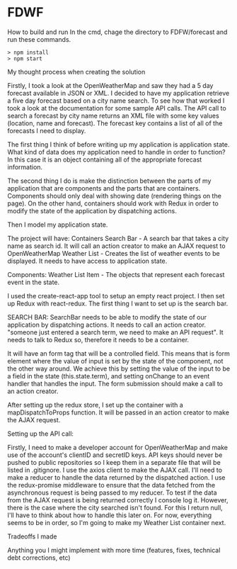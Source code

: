 # FDWF

How to build and run
In the cmd, chage the directory to FDFW/forecast and run these commands.

```
> npm install
> npm start
```

My thought process when creating the solution

Firstly, I took a look at the OpenWeatherMap and saw they had a 5 day forecast available in JSON or XML. I decided
to have my application retrieve a five day forecast based on a city name search. To see how that worked I took a look
at the documentation for some sample API calls. The API call to search a forecast by city name returns an XML file
with some key values (location, name and forecast). The forecast key contains a list of all of the forecasts I need
to display.

The first thing I think of before writing up my application is application state. What kind of data does my application need to handle in order to function? In this case it is an object containing all of the appropriate forecast information.

The second thing I do is make the distinction between the parts of my application that are components and the parts that are containers. Components should only deal with showing date (rendering things on the page). On the other hand, containers should work with Redux in order to modify the state of the application by dispatching actions.

Then I model my application state.

The project will have:
Containers
Search Bar - A search bar that takes a city name as search id. It will call an action creator to make an AJAX request to OpenWeatherMap
Weather List - Creates the list of weather events to be displayed. It needs to have access to application state.

Components:
Weather List Item - The objects that represent each forecast event in the state.

I used the create-react-app tool to setup an empty react project. I then set up Redux with react-redux. The first thing I want to set up is the search bar.

SEARCH BAR:
SearchBar needs to be able to modify the state of our application by dispatching actions. It needs to call an action creator.
"someone just entered a search term, we need to make an API request". It needs to talk to Redux so, therefore it needs to be a container.

It will have an form tag that will be a controlled field. This means that is form element where the value of input is set by the state of the component, not the other way around. We achieve this by setting the value of the input to be a field in the state (this.state.term), and setting onChange to an event handler that handles the input. The form submission should make a call to an action creator.

After setting up the redux store, I set up the container with a mapDispatchToProps function. It will be passed in an action creator to make the AJAX request.

Setting up the API call:

Firstly, I need to make a developer account for OpenWeatherMap and make use of the account's clientID and secretID keys. API keys should never be pushed to public repositories so I keep them in a separate file that will be listed in .gitignore. I use the axios client to make the AJAX call. I'll need to make a reducer to handle the data returned by the dispatched action. I use the redux-promise middleware to ensure that the data fetched from the asynchronous request is being passed to my reducer. To test if the data from the AJAX request is being returned correctly I console log it. However, there is the case where the city searched isn't found. For this I return null, I'll have to think about how to handle this later on. For now, everything seems to be in order, so I'm going to make my Weather List container next. 



Tradeoffs I made

Anything you I might implement with more time (features, fixes, technical debt corrections, etc)
